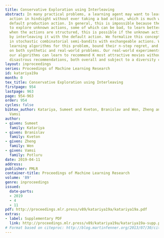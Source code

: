 ```yaml
---
title: Conservative Exploration using Interleaving
abstract: In many practical problems, a learning agent may want to learn the best
  action in hindsight without ever taking a bad action, which is much worse than a
  default production action. In general, this is impossible because the agent has
  to explore unknown actions, some of which can be bad, to learn better actions. However,
  when the actions are structured, this is possible if the unknown action can be evaluated
  by interleaving it with the default action. We formalize this concept as learning
  in stochastic combinatorial semi-bandits with exchangeable actions. We design efficient
  learning algorithms for this problem, bound their n-step regret, and evaluate them
  on both synthetic and real-world problems. Our real-world experiments show that
  our algorithms can learn to recommend K most attractive movies without ever making
  disastrous recommendations, both overall and subject to a diversity constraint.
layout: inproceedings
series: Proceedings of Machine Learning Research
id: katariya19a
month: 0
tex_title: Conservative Exploration using Interleaving
firstpage: 954
lastpage: 963
page: 954-963
order: 954
cycles: false
bibtex_author: Katariya, Sumeet and Kveton, Branislav and Wen, Zheng and Potluru,
  Vamsi
author:
- given: Sumeet
  family: Katariya
- given: Branislav
  family: Kveton
- given: Zheng
  family: Wen
- given: Vamsi
  family: Potluru
date: 2019-04-11
address: 
publisher: PMLR
container-title: Proceedings of Machine Learning Research
volume: '89'
genre: inproceedings
issued:
  date-parts:
  - 2019
  - 4
  - 11
pdf: http://proceedings.mlr.press/v89/katariya19a/katariya19a.pdf
extras:
- label: Supplementary PDF
  link: http://proceedings.mlr.press/v89/katariya19a/katariya19a-supp.pdf
# Format based on citeproc: http://blog.martinfenner.org/2013/07/30/citeproc-yaml-for-bibliographies/
---
```

